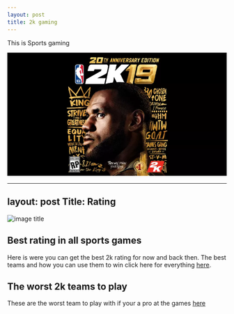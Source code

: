 ```yaml
---
layout: post
title: 2k gaming
---
```


This is Sports gaming 

![lebron image](/images/lebron.jpg)


---
layout: post
Title: Rating
---

![image title](/images/originals-yung-1.jpg)

## Best rating in all sports games

Here is were you can get the best 2k rating for now and back then. The best teams and how you can use them to win click here for everything
[here](https://www.2kratings.com/).

##  The worst 2k teams to play 

These are the worst team to play with if your a pro at the games 
[here](https://fadeawayworld.net/2018/09/02/top-10-worst-starting-lineups-in-nba-2k19/)



